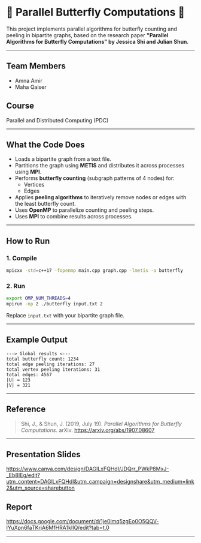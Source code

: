 # 🦋 Parallel Butterfly Computations 🦋 

This project implements parallel algorithms for butterfly counting and peeling in bipartite graphs, based on the research paper **"Parallel Algorithms for Butterfly Computations" by Jessica Shi and Julian Shun**.

---

## Team Members
- Amna Amir
- Maha Qaiser

## Course
Parallel and Distributed Computing (PDC)

---

## What the Code Does

- Loads a bipartite graph from a text file.
- Partitions the graph using **METIS** and distributes it across processes using **MPI**.
- Performs **butterfly counting** (subgraph patterns of 4 nodes) for:
  - Vertices
  - Edges
- Applies **peeling algorithms** to iteratively remove nodes or edges with the least butterfly count.
- Uses **OpenMP** to parallelize counting and peeling steps.
- Uses **MPI** to combine results across processes.

---

## How to Run

### 1. Compile
```bash
mpicxx -std=c++17 -fopenmp main.cpp graph.cpp -lmetis -o butterfly
```

### 2. Run
```bash
export OMP_NUM_THREADS=4
mpirun -np 2 ./butterfly input.txt 2
```

Replace `input.txt` with your bipartite graph file.

---

## Example Output
```text
---> Global results <---
total butterfly count: 1234
total edge peeling iterations: 27
total vertex peeling iterations: 31
total edges: 4567
|U| = 123
|V| = 321
```

---

## Reference
> Shi, J., & Shun, J. (2019, July 19). *Parallel Algorithms for Butterfly Computations*. arXiv. https://arxiv.org/abs/1907.08607

---

## Presentation Slides

https://www.canva.com/design/DAGlLxFQHdI/JDQrr_PWkP8MxJ-_Eb8IEg/edit?utm_content=DAGlLxFQHdI&utm_campaign=designshare&utm_medium=link2&utm_source=sharebutton

## Report

https://docs.google.com/document/d/1je0lmq5zgEo0O5QQV-IYuXpn6faTKrjA6MfHRA1kIIQ/edit?tab=t.0

---
